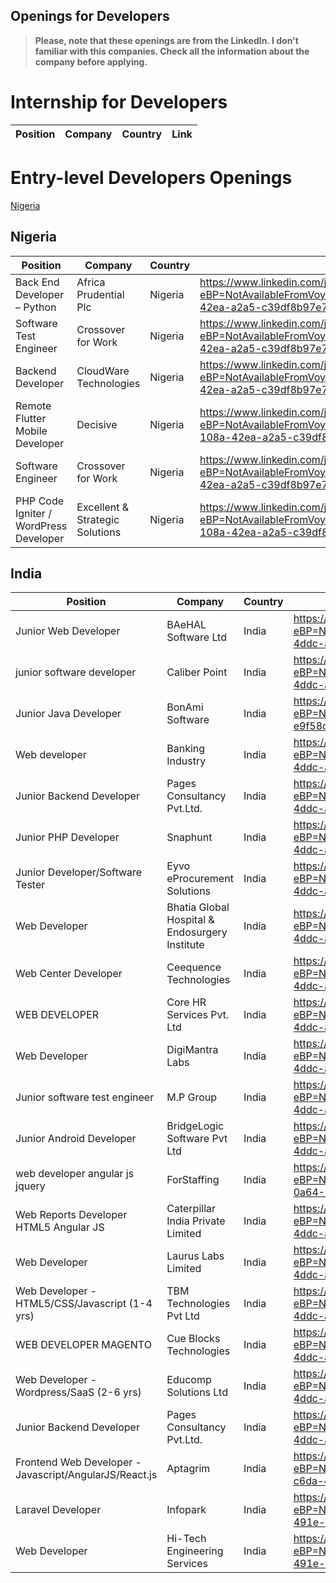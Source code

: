 ## Openings for Developers

> **Please, note that these openings are from the LinkedIn. I don't familiar with this companies. Check all the information about the company before applying.**


# Internship for Developers
|Position|Company|Country|Link|
|--|--|--|--|

# Entry-level Developers Openings

[Nigeria](https://github.com/Hellnar/openings/edit/master/README.md/##%Nigeria)

## Nigeria

|Position|Company|Country|Link|
|--|--|--|--|
|Back End Developer – Python|Africa Prudential Plc|Nigeria|https://www.linkedin.com/jobs/view/1781129159/?eBP=NotAvailableFromVoyagerAPI&recommendedFlavor=HIDDEN_GEM&refId=651164f9-108a-42ea-a2a5-c39df8b97e70&trk=d_flagship3_search_srp_jobs|
|Software Test Engineer|Crossover for Work|Nigeria|https://www.linkedin.com/jobs/view/1770203867/?eBP=NotAvailableFromVoyagerAPI&recommendedFlavor=IN_NETWORK&refId=651164f9-108a-42ea-a2a5-c39df8b97e70&trk=d_flagship3_search_srp_jobs|
|Backend Developer|CloudWare Technologies|Nigeria|https://www.linkedin.com/jobs/view/1781128238/?eBP=NotAvailableFromVoyagerAPI&recommendedFlavor=HIDDEN_GEM&refId=651164f9-108a-42ea-a2a5-c39df8b97e70&trk=d_flagship3_search_srp_jobs|
|Remote Flutter Mobile Developer|Decisive|Nigeria|https://www.linkedin.com/jobs/view/1776441743/?eBP=NotAvailableFromVoyagerAPI&recommendedFlavor=JOB_SEEKER_QUALIFIED&refId=651164f9-108a-42ea-a2a5-c39df8b97e70&trk=d_flagship3_search_srp_jobs|
|Software Engineer|Crossover for Work|Nigeria|https://www.linkedin.com/jobs/view/1770203329/?eBP=NotAvailableFromVoyagerAPI&recommendedFlavor=IN_NETWORK&refId=651164f9-108a-42ea-a2a5-c39df8b97e70&trk=d_flagship3_search_srp_jobs|
|PHP Code Igniter / WordPress Developer|Excellent & Strategic Solutions|Nigeria|https://www.linkedin.com/jobs/view/1781217894/?eBP=NotAvailableFromVoyagerAPI&recommendedFlavor=JOB_SEEKER_QUALIFIED&refId=651164f9-108a-42ea-a2a5-c39df8b97e70&trk=d_flagship3_search_srp_jobs|

## India

|Position|Company|Country|Link|
|--|--|--|--|
|Junior Web Developer|BAeHAL Software Ltd|India|https://www.linkedin.com/jobs/view/1781777765/?eBP=NotAvailableFromVoyagerAPI&recommendedFlavor=HIDDEN_GEM&refId=9e4ef17c-0a64-4ddc-aac4-e9f58dd08e8a&trk=d_flagship3_search_srp_jobs|
|junior software developer|Caliber Point|India|https://www.linkedin.com/jobs/view/1781913575/?eBP=NotAvailableFromVoyagerAPI&recommendedFlavor=HIDDEN_GEM&refId=9e4ef17c-0a64-4ddc-aac4-e9f58dd08e8a&trk=d_flagship3_search_srp_jobs|
|Junior Java Developer|BonAmi Software|India|https://www.linkedin.com/jobs/view/1780731693/?eBP=NotAvailableFromVoyagerAPI&refId=9e4ef17c-0a64-4ddc-aac4-e9f58dd08e8a&trk=d_flagship3_search_srp_jobs|
|Web developer|Banking Industry|India|https://www.linkedin.com/jobs/view/1781928166/?eBP=NotAvailableFromVoyagerAPI&recommendedFlavor=HIDDEN_GEM&refId=9e4ef17c-0a64-4ddc-aac4-e9f58dd08e8a&trk=d_flagship3_search_srp_jobs|
|Junior Backend Developer|Pages Consultancy Pvt.Ltd.|India|https://www.linkedin.com/jobs/view/1781905975/?eBP=NotAvailableFromVoyagerAPI&recommendedFlavor=HIDDEN_GEM&refId=9e4ef17c-0a64-4ddc-aac4-e9f58dd08e8a&trk=d_flagship3_search_srp_jobs|
|Junior PHP Developer|Snaphunt|India|https://www.linkedin.com/jobs/view/1781192048/?eBP=NotAvailableFromVoyagerAPI&recommendedFlavor=HIDDEN_GEM&refId=9e4ef17c-0a64-4ddc-aac4-e9f58dd08e8a&trk=d_flagship3_search_srp_jobs|
|Junior Developer/Software Tester|Eyvo eProcurement Solutions|India|https://www.linkedin.com/jobs/view/1781776503/?eBP=NotAvailableFromVoyagerAPI&recommendedFlavor=HIDDEN_GEM&refId=9e4ef17c-0a64-4ddc-aac4-e9f58dd08e8a&trk=d_flagship3_search_srp_jobs|
|Web Developer|Bhatia Global Hospital & Endosurgery Institute|India|https://www.linkedin.com/jobs/view/1781950728/?eBP=NotAvailableFromVoyagerAPI&recommendedFlavor=HIDDEN_GEM&refId=9e4ef17c-0a64-4ddc-aac4-e9f58dd08e8a&trk=d_flagship3_search_srp_jobs|
|Web Center Developer|Ceequence Technologies|India|https://www.linkedin.com/jobs/view/1781957231/?eBP=NotAvailableFromVoyagerAPI&recommendedFlavor=HIDDEN_GEM&refId=9e4ef17c-0a64-4ddc-aac4-e9f58dd08e8a&trk=d_flagship3_search_srp_jobs|
|WEB DEVELOPER|Core HR Services Pvt. Ltd|India|https://www.linkedin.com/jobs/view/1781798113/?eBP=NotAvailableFromVoyagerAPI&recommendedFlavor=HIDDEN_GEM&refId=9e4ef17c-0a64-4ddc-aac4-e9f58dd08e8a&trk=d_flagship3_search_srp_jobs|
|Web Developer|DigiMantra Labs|India|https://www.linkedin.com/jobs/view/1781009192/?eBP=NotAvailableFromVoyagerAPI&recommendedFlavor=HIDDEN_GEM&refId=9e4ef17c-0a64-4ddc-aac4-e9f58dd08e8a&trk=d_flagship3_search_srp_jobs|
|Junior software test engineer|M.P Group |India|https://www.linkedin.com/jobs/view/1781771542/?eBP=NotAvailableFromVoyagerAPI&recommendedFlavor=HIDDEN_GEM&refId=9e4ef17c-0a64-4ddc-aac4-e9f58dd08e8a&trk=d_flagship3_search_srp_jobs|
|Junior Android Developer|BridgeLogic Software Pvt Ltd |India|https://www.linkedin.com/jobs/view/1781910878/?eBP=NotAvailableFromVoyagerAPI&recommendedFlavor=HIDDEN_GEM&refId=9e4ef17c-0a64-4ddc-aac4-e9f58dd08e8a&trk=d_flagship3_search_srp_jobs|
|web developer angular js jquery|ForStaffing|India|https://www.linkedin.com/jobs/view/1781930605/?eBP=NotAvailableFromVoyagerAPI&recommendedFlavor=JOB_SEEKER_QUALIFIED&refId=9e4ef17c-0a64-4ddc-aac4-e9f58dd08e8a&trk=d_flagship3_search_srp_jobs|
|Web Reports Developer HTML5 Angular JS|Caterpillar India Private Limited |India|https://www.linkedin.com/jobs/view/1781779134/?eBP=NotAvailableFromVoyagerAPI&recommendedFlavor=HIDDEN_GEM&refId=9e4ef17c-0a64-4ddc-aac4-e9f58dd08e8a&trk=d_flagship3_search_srp_jobs|
|Web Developer|Laurus Labs Limited|India|https://www.linkedin.com/jobs/view/1781901865/?eBP=NotAvailableFromVoyagerAPI&recommendedFlavor=HIDDEN_GEM&refId=9e4ef17c-0a64-4ddc-aac4-e9f58dd08e8a&trk=d_flagship3_search_srp_jobs|
|Web Developer - HTML5/CSS/Javascript (1-4 yrs)|TBM Technologies Pvt Ltd |India|https://www.linkedin.com/jobs/view/1781374165/?eBP=NotAvailableFromVoyagerAPI&recommendedFlavor=SCHOOL_RECRUIT&refId=9e4ef17c-0a64-4ddc-aac4-e9f58dd08e8a&trk=d_flagship3_search_srp_jobs|
|WEB DEVELOPER MAGENTO|Cue Blocks Technologies |India|https://www.linkedin.com/jobs/view/1781906827/?eBP=NotAvailableFromVoyagerAPI&recommendedFlavor=HIDDEN_GEM&refId=9e4ef17c-0a64-4ddc-aac4-e9f58dd08e8a&trk=d_flagship3_search_srp_jobs|
|Web Developer - Wordpress/SaaS (2-6 yrs)|Educomp Solutions Ltd |India|https://www.linkedin.com/jobs/view/1781780924/?eBP=NotAvailableFromVoyagerAPI&recommendedFlavor=HIDDEN_GEM&refId=9e4ef17c-0a64-4ddc-aac4-e9f58dd08e8a&trk=d_flagship3_search_srp_jobs|
|Junior Backend Developer|Pages Consultancy Pvt.Ltd. |India|https://www.linkedin.com/jobs/view/1781921385/?eBP=NotAvailableFromVoyagerAPI&recommendedFlavor=HIDDEN_GEM&refId=9e4ef17c-0a64-4ddc-aac4-e9f58dd08e8a&trk=d_flagship3_search_srp_jobs|
|Frontend Web Developer - Javascript/AngularJS/React.js|Aptagrim|India|https://www.linkedin.com/jobs/view/1781372542/?eBP=NotAvailableFromVoyagerAPI&recommendedFlavor=JOB_SEEKER_QUALIFIED&refId=03915930-c6da-491e-af3a-8b447ee20c3c&trk=d_flagship3_search_srp_jobs|
|Laravel Developer|Infopark|India|https://www.linkedin.com/jobs/view/1781948226/?eBP=NotAvailableFromVoyagerAPI&recommendedFlavor=HIDDEN_GEM&refId=03915930-c6da-491e-af3a-8b447ee20c3c&trk=d_flagship3_search_srp_jobs|
|Web Developer|Hi-Tech Engineering Services|India|https://www.linkedin.com/jobs/view/1781796589/?eBP=NotAvailableFromVoyagerAPI&recommendedFlavor=HIDDEN_GEM&refId=03915930-c6da-491e-af3a-8b447ee20c3c&trk=d_flagship3_search_srp_jobs|

